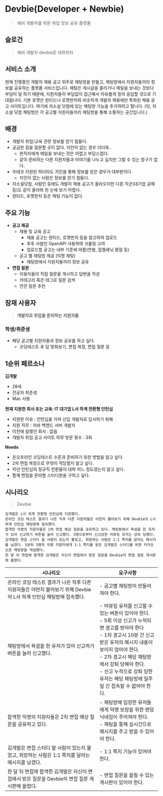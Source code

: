 # Devbie(Developer + Newbie)
> 예비 개발자를 위한 취업 정보 공유 플랫폼

## 슬로건
> 예비 개발자 devbie로 데뷔하자 


## 서비스 소개

현재 진행중인 개발자 채용 공고 위주로 채팅방을 만들고, 채팅방에서 지원자들끼리 정보를 공유하는 플랫폼 서비스입니다. 채팅은 게시글을 올리거나 메일을 보내는 것보다 부담이 덜 하기 때문에, 지원자들이 부담없이 접근해서 자유롭게 질의 응답할 것으로 기대됩니다.
기본 포맷은 원티드나 로켓펀치와 비슷하게 개발자 채용에만 특화된 채용 공고 사이트입니다. 여기에 자소설 닷컴에 있는 채팅방 기능을 추가하려고 합니다. (덧, 자소설 닷컴 채팅방은 각 공고별 지원자들끼리 채팅방을 통해 소통하는 공간입니다.)

## 배경

- 개발자 취업/교육 관련 정보를 얻기 힘들다.
- 궁금한 점을 질문할 곳이 없다. 지인이 없는 경우 더더욱..
    - 현직자에게 메일을 보내는 것은 어렵고 부담스럽다.
    - 같이 준비하는 다른 지원자들과 이야기를 나누고 싶지만 그럴 수 있는 창구가 없다.
- 우테코 지원만 하더라도 지인을 통해 정보를 얻은 경우가 대부분이다.
    - 지인이 없는 사람은 정보를 얻기 힘들다.
- 자소설닷컴, 사람인 등에도 개발자 채용 공고가 올라오지만 다른 직군(대기업 공채 등)도 같이 올라와 한 눈에 보기 어렵다.
- 원티드, 로켓펀치 등은 채팅 기능이 없다.

## **주요 기능**

- **공고 제공**
    - 채용 및 교육 공고
        - 채용 공고는 원티드, 로켓펀치 등을 참고하여 업로드
        - 추후 사람인 OpenAPI 사용하여 크롤링 고려
        - 업로드할 공고는 내부 기준에 따름(연봉, 잡플래닛 평점 등)
    - 공고 별 채팅방 제공 (익명 채팅)
        - 채팅방에서 지원자들끼리 정보 공유
- **면접 질문**
    - 이용자들이 직접 질문을 게시하고 답변을 작성
    - 카테고리 혹은 태그로 질문 검색
    - 연관 질문 추천

## 잠재 사용자

> **개발자로 취업을 준비하는 지원자들**

### 학생/취준생

- 해당 공고별 지원자들과 정보 공유를 하고 싶다.
    - 코딩테스트 후 답 맞춰보기, 면접 복장, 면접 질문 등

## 1순위 페르소나

**김개발**

- 28세
- 전공자 취준생
- Mac 사용

**현재 지원한 회사 또는 교육: IT 대기업 L사 하계 전환형 인턴십**

- 지원한 이유 : 인턴십을 거쳐 신입 개발자로 입사하기 위해
- 지원 직무 : 자바 백엔드 서버 개발자
- 이전에 일했던 회사 :  없음
- 개발자 취업 공고 사이트 하루 방문 횟수 : 3회

**Needs**

- 온오프라인 코딩테스트 수준과 준비하기 위한 방법을 알고 싶다.
- 2차 면접 복장으로 무엇이 적당할지 알고 싶다.
- 작년 인턴십의 정규직 전환율이 대략 어느 정도였는지 알고 싶다.
- 함께 면접을 준비할 스터디원을 구하고 싶다.

## 시나리오

> Devbie

```
김개발은 L사 하계 전환형 인턴십에 지원했다. 
온라인 코딩 테스트 결과가 나온 직후 다른 지원자들은 어떤지 물어보기 위해 Devbie의 L사 하계 인턴십 채팅방에 접속했다. 
합격한 익명의 지원자들은 2차 면접 예상 질문을 공유하고 있다. 채팅방에서 욕설을 한 유저가 있어 신고하기 버튼을 눌러 신고했다. 5명으로부터 신고당한 어뷰징 유저는 강퇴 당했다. 
김개발은 면접 스터디 할 사람이 있는지 물었고, 희망하는 사람은 1:1 쪽지를 달라는 메시지를 남겼다. 5분뒤 3명의 익명 지원자에게 1:1 쪽지를 받은 김개발은 스터디를 위한 카카오 오픈 채팅방을 개설했다. 
한 달 뒤 면접에 합격한 김개발은 자신이 면접에서 받은 질문을 Devbie의 면접 질문 게시판에 올렸다. 
```

|시나리오|요구사항|
|-----|-----|
|온라인 코딩 테스트 결과가 나온 직후 다른 지원자들은 어떤지 물어보기 위해 Devbie 의 L사 하계 인턴십 채팅방에 접속했다.| - 공고별 채팅방이 만들어져야 한다.|
|채팅방에서 욕설을 한 유저가 있어 신고하기 버튼을 눌러 신고했다.|- 어뷰징 유저를 신고할 수 있는 버튼이 있어야 한다. <br> - 5회 이상 신고가 누적되면 경고를 받아야 한다 <br> - 1차 경고시 10분 간 신고 받은 유저의 메시지 내용이 보이지 않아야 한다. <br> - 2차 경고시 해당 채팅방에서 강퇴 당해야 한다. <br> - 신고 누적으로 강퇴 당한 유저는 해당 채팅방에 일주일 간 접속할 수 없어야 한다.|
|합격한 익명의 지원자들은 2차 면접 예상 질문을 공유하고 있다.|- 채팅방에 입장한 유저들에게 익명 보장을 위한 랜덤 닉네임이 주어져야 한다. <br> - 채팅을 통해 실시간으로 메시지를 주고 받을 수 있어야 한다.|
|김개발은 면접 스터디 할 사람이 있는지 물었고, 희망하는 사람은 1:1 쪽지를 달라는 메시지를 남겼다.|- 1:1 쪽지 기능이 있어야 한다.|
|한 달 뒤 면접에 합격한 김개발은 자신이 면접에서 받은 질문을 Devbie의 면접 질문 게시판에 올렸다.| - 면접 질문을 올릴 수 있는 게시판이 있어야 한다. |

